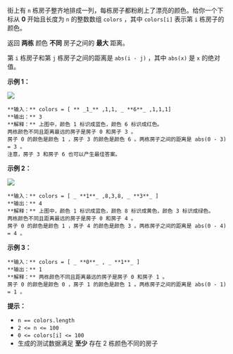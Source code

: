 街上有 `n` 栋房子整齐地排成一列，每栋房子都粉刷上了漂亮的颜色。给你一个下标从 **0** 开始且长度为 `n` 的整数数组 `colors` ，其中
`colors[i]` 表示第  `i` 栋房子的颜色。

返回 **两栋** 颜色 **不同** 房子之间的 **最大** 距离。

第 `i` 栋房子和第 `j` 栋房子之间的距离是 `abs(i - j)` ，其中 `abs(x)` 是 `x` 的绝对值。



**示例 1：**

![](https://assets.leetcode.com/uploads/2021/10/31/eg1.png)

    
    
    **输入：** colors = [ ** _1_** ,1,1, _ **6**_ ,1,1,1]
    **输出：** 3
    **解释：** 上图中，颜色 1 标识成蓝色，颜色 6 标识成红色。
    两栋颜色不同且距离最远的房子是房子 0 和房子 3 。
    房子 0 的颜色是颜色 1 ，房子 3 的颜色是颜色 6 。两栋房子之间的距离是 abs(0 - 3) = 3 。
    注意，房子 3 和房子 6 也可以产生最佳答案。
    

**示例 2：**

![](https://assets.leetcode.com/uploads/2021/10/31/eg2.png)

    
    
    **输入：** colors = [ _ **1**_ ,8,3,8, _ **3**_ ]
    **输出：** 4
    **解释：** 上图中，颜色 1 标识成蓝色，颜色 8 标识成黄色，颜色 3 标识成绿色。
    两栋颜色不同且距离最远的房子是房子 0 和房子 4 。
    房子 0 的颜色是颜色 1 ，房子 4 的颜色是颜色 3 。两栋房子之间的距离是 abs(0 - 4) = 4 。
    

**示例 3：**

    
    
    **输入：** colors = [ _ **0**_ , _ **1**_ ]
    **输出：** 1
    **解释：** 两栋颜色不同且距离最远的房子是房子 0 和房子 1 。
    房子 0 的颜色是颜色 0 ，房子 1 的颜色是颜色 1 。两栋房子之间的距离是 abs(0 - 1) = 1 。
    



**提示：**

  * `n == colors.length`
  * `2 <= n <= 100`
  * `0 <= colors[i] <= 100`
  * 生成的测试数据满足 **至少** 存在 2 栋颜色不同的房子

